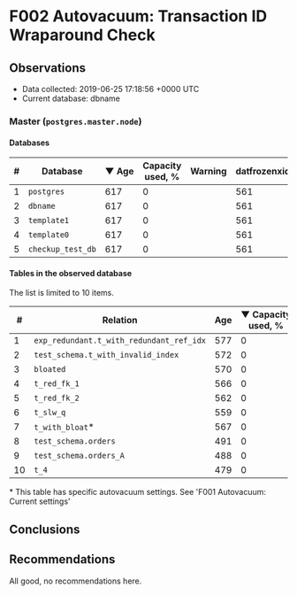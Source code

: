 # F002 Autovacuum: Transaction ID Wraparound Check #

## Observations ##
- Data collected: 2019-06-25 17:18:56 +0000 UTC
- Current database: dbname




### Master (`postgres.master.node`) ###


#### Databases ####


| \# | Database | &#9660;&nbsp;Age | Capacity used, % | Warning | datfrozenxid |
|--|--------|-----|------------------|---------|--------------|
| 1 |`postgres`|617 |0 |  |561 |
| 2 |`dbname`|617 |0 |  |561 |
| 3 |`template1`|617 |0 |  |561 |
| 4 |`template0`|617 |0 |  |561 |
| 5 |`checkup_test_db`|617 |0 |  |561 |


#### Tables in the observed database ####
The list is limited to 10 items.

| \# | Relation | Age | &#9660;&nbsp;Capacity used, % | Warning |rel_relfrozenxid | toast_relfrozenxid |
|---|-------|-----|------------------|---------|-----------------|--------------------|
| 1 |`exp_redundant.t_with_redundant_ref_idx` |577 |0 |  |601 |0 |
| 2 |`test_schema.t_with_invalid_index` |572 |0 |  |606 |0 |
| 3 |`bloated` |570 |0 |  |608 |0 |
| 4 |`t_red_fk_1` |566 |0 |  |612 |0 |
| 5 |`t_red_fk_2` |562 |0 |  |616 |0 |
| 6 |`t_slw_q` |559 |0 |  |619 |0 |
| 7 |`t_with_bloat`\* |567 |0 |  |611 |0 |
| 8 |`test_schema.orders` |491 |0 |  |687 |0 |
| 9 |`test_schema.orders_A` |488 |0 |  |690 |0 |
| 10 |`t_4` |479 |0 |  |699 |0 |


\* This table has specific autovacuum settings. See 'F001 Autovacuum: Current settings'


## Conclusions ##
 


## Recommendations ##
  All good, no recommendations here.
 

